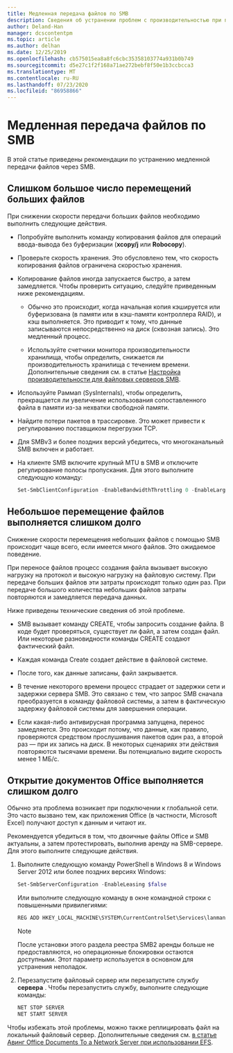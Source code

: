 ```yaml
---
title: Медленная передача файлов по SMB
description: Сведения об устранении проблем с производительностью при переносе файлов SMB.
author: Deland-Han
manager: dcscontentpm
ms.topic: article
ms.author: delhan
ms.date: 12/25/2019
ms.openlocfilehash: cb575015ea8a8fc6cbc35358103774a931b0b749
ms.sourcegitcommit: d5e27c1f2f168a71ae272bebf8f50e1b3ccbcca3
ms.translationtype: MT
ms.contentlocale: ru-RU
ms.lasthandoff: 07/23/2020
ms.locfileid: "86958866"
---
```

# <a name="slow-smb-files-transfer-speed"></a>Медленная передача файлов по SMB

В этой статье приведены рекомендации по устранению медленной передачи файлов через SMB.

## <a name="large-file-transfer-is-slow"></a>Слишком большое число перемещений больших файлов

При снижении скорости передачи больших файлов необходимо выполнить следующие действия.

- Попробуйте выполнить команду копирования файлов для операций ввода-вывода без буферизации (**xcopy/j** или **Robocopy**).

- Проверьте скорость хранения. Это обусловлено тем, что скорость копирования файлов ограничена скоростью хранения.

- Копирование файлов иногда запускается быстро, а затем замедляется. Чтобы проверить ситуацию, следуйте приведенным ниже рекомендациям.
    
  - Обычно это происходит, когда начальная копия кэшируется или буферизована (в памяти или в кэш-памяти контроллера RAID), и кэш выполняется. Это приводит к тому, что данные записываются непосредственно на диск (сквозная запись). Это медленный процесс.
    
  - Используйте счетчики монитора производительности хранилища, чтобы определить, снижается ли производительность хранилища с течением времени. Дополнительные сведения см. в статье [Настройка производительности для файловых серверов SMB](../../../administration/performance-tuning/role/file-server/smb-file-server.md).

- Используйте Раммап (SysInternals), чтобы определить, прекращается ли увеличение использования сопоставленного файла в памяти из-за нехватки свободной памяти.

- Найдите потери пакетов в трассировке. Это может привести к регулированию поставщиком перегрузки TCP.

- Для SMBv3 и более поздних версий убедитесь, что многоканальный SMB включен и работает.

- На клиенте SMB включите крупный MTU в SMB и отключите регулирование полосы пропускания. Для этого выполните следующую команду:  
  
  ```PowerShell
  Set-SmbClientConfiguration -EnableBandwidthThrottling 0 -EnableLargeMtu 1
  ```

## <a name="small-file-transfer-is-slow"></a>Небольшое перемещение файлов выполняется слишком долго

Снижение скорости перемещения небольших файлов с помощью SMB происходит чаще всего, если имеется много файлов. Это ожидаемое поведение.

При переносе файлов процесс создания файла вызывает высокую нагрузку на протокол и высокую нагрузку на файловую систему. При передаче больших файлов эти затраты происходят только один раз. При передаче большого количества небольших файлов затраты повторяются и замедляется передача данных.

Ниже приведены технические сведения об этой проблеме.

- SMB вызывает команду CREATE, чтобы запросить создание файла. В коде будет проверяться, существует ли файл, а затем создан файл. Или некоторые разновидности команды CREATE создают фактический файл.

- Каждая команда Create создает действие в файловой системе.

- После того, как данные записаны, файл закрывается.

- В течение некоторого времени процесс страдает от задержки сети и задержки сервера SMB. Это связано с тем, что запрос SMB сначала преобразуется в команду файловой системы, а затем в фактическую задержку файловой системы для завершения операции.

- Если какая-либо антивирусная программа запущена, перенос замедляется. Это происходит потому, что данные, как правило, проверяются средством прослушивания пакетов один раз, а второй раз — при их запись на диск. В некоторых сценариях эти действия повторяются тысячами времени. Вы потенциально видите скорость менее 1 МБ/с.

## <a name="opening-office-documents-is-slow"></a>Открытие документов Office выполняется слишком долго

Обычно эта проблема возникает при подключении к глобальной сети. Это часто вызвано тем, как приложения Office (в частности, Microsoft Excel) получают доступ к данным и читают их.

Рекомендуется убедиться в том, что двоичные файлы Office и SMB актуальны, а затем протестировать, выполнив аренду на SMB-сервере. Для этого выполните следующие действия.
   
1. Выполните следующую команду PowerShell в Windows 8 и Windows Server 2012 или более поздних версиях Windows:
      
   ```PowerShell
   Set-SmbServerConfiguration -EnableLeasing $false  
   ```
      
   Или выполните следующую команду в окне командной строки с повышенными привилегиями:  

   ```cmd
   REG ADD HKEY_LOCAL_MACHINE\SYSTEM\CurrentControlSet\Services\lanmanserver\parameters /v DisableLeasing /t REG\_DWORD /d 1 /f  
   ```
      
   > [!NOTE]
   > После установки этого раздела реестра SMB2 аренды больше не предоставляются, но операционные блокировки остаются доступными. Этот параметр используется в основном для устранения неполадок.
    
2. Перезапустите файловый сервер или перезапустите службу **сервера** . Чтобы перезапустить службу, выполните следующие команды:

   ```cmd  
   NET STOP SERVER 
   NET START SERVER
   ```

Чтобы избежать этой проблемы, можно также реплицировать файл на локальный файловый сервер. Дополнительные сведения см. [в статье Авинг Office Documents To a Network Server при использовании EFS](/office/troubleshoot/office/saving-file-to-network-server-slow).
